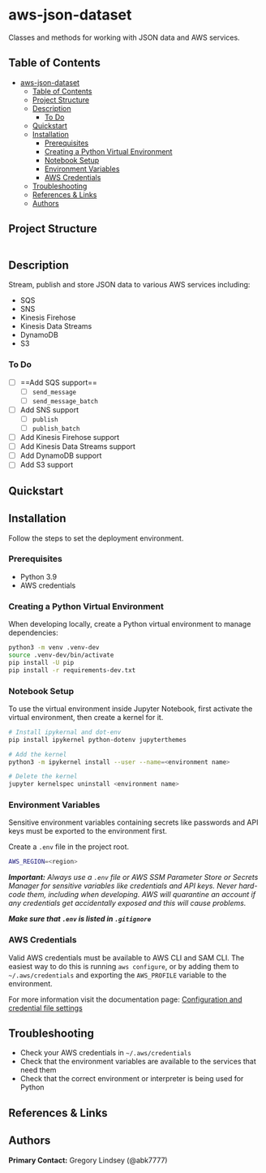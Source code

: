 # aws-json-dataset

Classes and methods for working with JSON data and AWS services.

## Table of Contents
- [aws-json-dataset](#aws-json-dataset)
  - [Table of Contents](#table-of-contents)
  - [Project Structure](#project-structure)
  - [Description](#description)
    - [To Do](#to-do)
  - [Quickstart](#quickstart)
  - [Installation](#installation)
    - [Prerequisites](#prerequisites)
    - [Creating a Python Virtual Environment](#creating-a-python-virtual-environment)
    - [Notebook Setup](#notebook-setup)
    - [Environment Variables](#environment-variables)
    - [AWS Credentials](#aws-credentials)
  - [Troubleshooting](#troubleshooting)
  - [References & Links](#references--links)
  - [Authors](#authors)

## Project Structure
```bash

```

## Description
Stream, publish and store JSON data to various AWS services including:
* SQS
* SNS
* Kinesis Firehose
* Kinesis Data Streams
* DynamoDB
* S3

### To Do
- [ ] ==Add SQS support==
  - [ ] `send_message`
  - [ ] `send_message_batch`
- [ ] Add SNS support
  - [ ] `publish`
  - [ ] `publish_batch`
- [ ] Add Kinesis Firehose support
- [ ] Add Kinesis Data Streams support
- [ ] Add DynamoDB support
- [ ] Add S3 support

## Quickstart

## Installation
Follow the steps to set the deployment environment.

### Prerequisites
* Python 3.9
* AWS credentials

### Creating a Python Virtual Environment
When developing locally, create a Python virtual environment to manage dependencies:
```bash
python3 -m venv .venv-dev
source .venv-dev/bin/activate
pip install -U pip
pip install -r requirements-dev.txt
```

### Notebook Setup
To use the virtual environment inside Jupyter Notebook, first activate the virtual environment, then create a kernel for it.
```bash
# Install ipykernal and dot-env
pip install ipykernel python-dotenv jupyterthemes

# Add the kernel
python3 -m ipykernel install --user --name=<environment name>

# Delete the kernel
jupyter kernelspec uninstall <environment name>
```

### Environment Variables

Sensitive environment variables containing secrets like passwords and API keys must be exported to the environment first.

Create a `.env` file in the project root.
```bash
AWS_REGION=<region>
```

***Important:*** *Always use a `.env` file or AWS SSM Parameter Store or Secrets Manager for sensitive variables like credentials and API keys. Never hard-code them, including when developing. AWS will quarantine an account if any credentials get accidentally exposed and this will cause problems.*

***Make sure that `.env` is listed in `.gitignore`***

### AWS Credentials
Valid AWS credentials must be available to AWS CLI and SAM CLI. The easiest way to do this is running `aws configure`, or by adding them to `~/.aws/credentials` and exporting the `AWS_PROFILE` variable to the environment.

For more information visit the documentation page:
[Configuration and credential file settings](https://docs.aws.amazon.com/cli/latest/userguide/cli-configure-files.html)

<!-- ## AWS Deployment
Once an AWS profile is configured and environment variables are exported, the application can be deployed using `make`.
```bash
make deploy
```

## Makefile Usage
```bash
# Deploy all layers
make deploy

# Delete all layers (data in S3 must be deleted manually first)
make delete

# Deploy only one layer
make emr.deploy

# Delete only one layer
make emr.delete
```

## Testing
### Unit Tests
Create a Python virtual environment to manage test dependencies.

```bash
python3 -m venv .venv-test
source .venv-test/bin/activate
pip install -U pip
pip install -r requirements-tests.txt
```
Run tests with the following command.
```bash
coverage run -m pytest
``` -->

## Troubleshooting
* Check your AWS credentials in `~/.aws/credentials`
* Check that the environment variables are available to the services that need them
* Check that the correct environment or interpreter is being used for Python

## References & Links

## Authors
**Primary Contact:** Gregory Lindsey (@abk7777)
